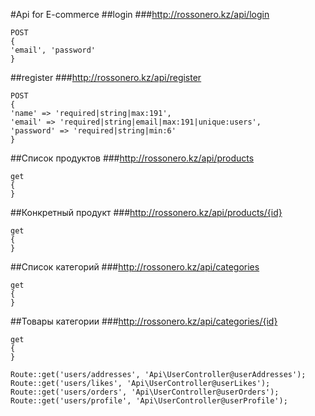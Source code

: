 #Api for E-commerce
##login
###http://rossonero.kz/api/login
```
POST 
{
'email', 'password'
}
```

##register
###http://rossonero.kz/api/register
```
POST 
{
'name' => 'required|string|max:191',
'email' => 'required|string|email|max:191|unique:users',
'password' => 'required|string|min:6'
}
```

##Список продуктов
###http://rossonero.kz/api/products
```
get 
{
}
```


##Конкретный продукт
###http://rossonero.kz/api/products/{id}
```
get 
{
}
```


##Список категорий
###http://rossonero.kz/api/categories
```
get 
{
}
```


##Товары категории
###http://rossonero.kz/api/categories/{id}
```
get 
{
}
```
```
Route::get('users/addresses', 'Api\UserController@userAddresses');    Route::get('users/likes', 'Api\UserController@userLikes');
Route::get('users/orders', 'Api\UserController@userOrders');
Route::get('users/profile', 'Api\UserController@userProfile');
```
